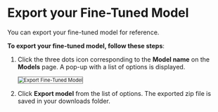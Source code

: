 # Export your Fine-Tuned Model

You can export your fine-tuned model for reference.

**To export your fine-tuned model, follow these steps**:


1. Click the three dots icon corresponding to the **Model name** on the **Models** page. A pop-up with a list of options is displayed.

    <img src="../images/navigate-to-data-module.png" alt="Export Fine-Tuned Model" title="Export Fine-Tuned Model" style="border: 1px solid gray; zoom:80%;">

1. Click **Export model** from the list of options. The exported zip file is saved in your downloads folder.